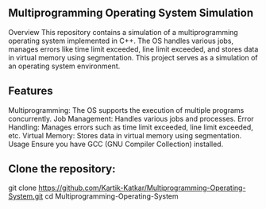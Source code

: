 ## Multiprogramming Operating System Simulation
Overview
This repository contains a simulation of a multiprogramming operating system implemented in C++. The OS handles various jobs, manages errors like time limit exceeded, line limit exceeded, and stores data in virtual memory using segmentation. This project serves as a simulation of an operating system environment.

## Features
Multiprogramming: The OS supports the execution of multiple programs concurrently.
Job Management: Handles various jobs and processes.
Error Handling: Manages errors such as time limit exceeded, line limit exceeded, etc.
Virtual Memory: Stores data in virtual memory using segmentation.
Usage
Ensure you have GCC (GNU Compiler Collection) installed.

## Clone the repository:

git clone https://github.com/Kartik-Katkar/Multiprogramming-Operating-System.git
cd Multiprogramming-Operating-System
